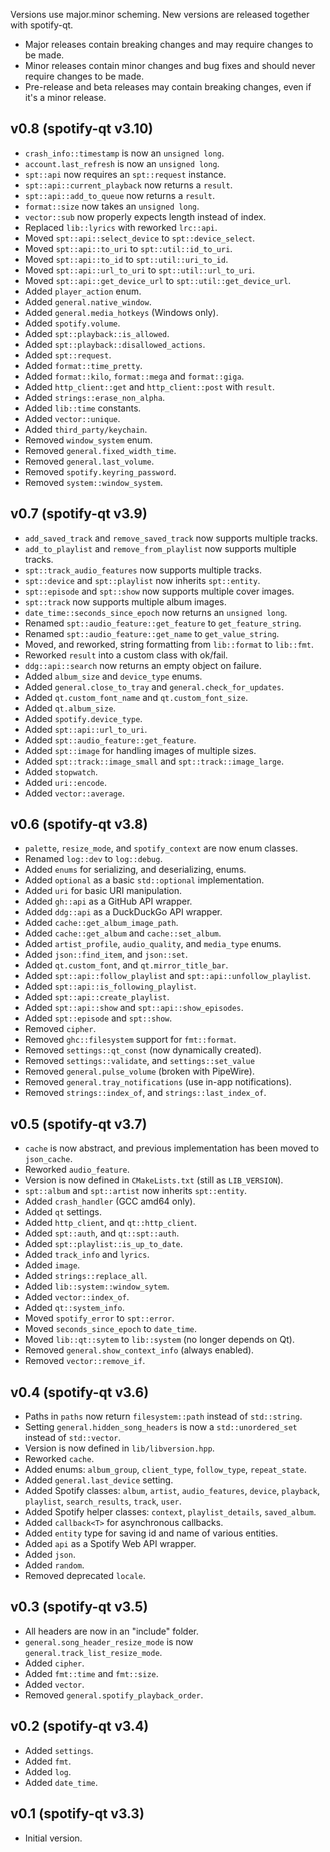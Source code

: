 Versions use major.minor scheming. New versions are released together with spotify-qt.

* Major releases contain breaking changes and may require changes to be made.
* Minor releases contain minor changes and bug fixes and should never require changes to be made.
* Pre-release and beta releases may contain breaking changes, even if it's a minor release.

## v0.8 (spotify-qt v3.10)
* `crash_info::timestamp` is now an `unsigned long`.
* `account.last_refresh` is now an `unsigned long`.
* `spt::api` now requires an `spt::request` instance.
* `spt::api::current_playback` now returns a `result`.
* `spt::api::add_to_queue` now returns a `result`.
* `format::size` now takes an `unsigned long`.
* `vector::sub` now properly expects length instead of index.
* Replaced `lib::lyrics` with reworked `lrc::api`.
* Moved `spt::api::select_device` to `spt::device_select`.
* Moved `spt::api::to_uri` to `spt::util::id_to_uri`.
* Moved `spt::api::to_id` to `spt::util::uri_to_id`.
* Moved `spt::api::url_to_uri` to `spt::util::url_to_uri`.
* Moved `spt::api::get_device_url` to `spt::util::get_device_url`.
* Added `player_action` enum.
* Added `general.native_window`.
* Added `general.media_hotkeys` (Windows only).
* Added `spotify.volume`.
* Added `spt::playback::is_allowed`.
* Added `spt::playback::disallowed_actions`.
* Added `spt::request`.
* Added `format::time_pretty`.
* Added `format::kilo`, `format::mega` and `format::giga`.
* Added `http_client::get` and `http_client::post` with `result`.
* Added `strings::erase_non_alpha`.
* Added `lib::time` constants.
* Added `vector::unique`.
* Added `third_party/keychain`.
* Removed `window_system` enum.
* Removed `general.fixed_width_time`.
* Removed `general.last_volume`.
* Removed `spotify.keyring_password`.
* Removed `system::window_system`.

## v0.7 (spotify-qt v3.9)

* `add_saved_track` and `remove_saved_track` now supports multiple tracks.
* `add_to_playlist` and `remove_from_playlist` now supports multiple tracks.
* `spt::track_audio_features` now supports multiple tracks.
* `spt::device` and `spt::playlist` now inherits `spt::entity`.
* `spt::episode` and `spt::show` now supports multiple cover images.
* `spt::track` now supports multiple album images.
* `date_time::seconds_since_epoch` now returns an `unsigned long`.
* Renamed `spt::audio_feature::get_feature` to `get_feature_string`.
* Renamed `spt::audio_feature::get_name` to `get_value_string`.
* Moved, and reworked, string formatting from `lib::format` to `lib::fmt`.
* Reworked `result` into a custom class with ok/fail.
* `ddg::api::search` now returns an empty object on failure.
* Added `album_size` and `device_type` enums.
* Added `general.close_to_tray` and `general.check_for_updates`.
* Added `qt.custom_font_name` and `qt.custom_font_size`.
* Added `qt.album_size`.
* Added `spotify.device_type`.
* Added `spt::api::url_to_uri`.
* Added `spt::audio_feature::get_feature`.
* Added `spt::image` for handling images of multiple sizes.
* Added `spt::track::image_small` and `spt::track::image_large`.
* Added `stopwatch`.
* Added `uri::encode`.
* Added `vector::average`.

## v0.6 (spotify-qt v3.8)

* `palette`, `resize_mode`, and `spotify_context` are now enum classes.
* Renamed `log::dev` to `log::debug`.
* Added `enums` for serializing, and deserializing, enums.
* Added `optional` as a basic `std::optional` implementation.
* Added `uri` for basic URI manipulation.
* Added `gh::api` as a GitHub API wrapper.
* Added `ddg::api` as a DuckDuckGo API wrapper.
* Added `cache::get_album_image_path`.
* Added `cache::get_album` and `cache::set_album`.
* Added `artist_profile`, `audio_quality`, and `media_type` enums.
* Added `json::find_item`, and `json::set`.
* Added `qt.custom_font`, and `qt.mirror_title_bar`.
* Added `spt::api::follow_playlist` and `spt::api::unfollow_playlist`.
* Added `spt::api::is_following_playlist`.
* Added `spt::api::create_playlist`.
* Added `spt::api::show` and `spt::api::show_episodes`.
* Added `spt::episode` and `spt::show`.
* Removed `cipher`.
* Removed `ghc::filesystem` support for `fmt::format`.
* Removed `settings::qt_const` (now dynamically created).
* Removed `settings::validate`, and `settings::set_value`
* Removed `general.pulse_volume` (broken with PipeWire).
* Removed `general.tray_notifications` (use in-app notifications).
* Removed `strings::index_of`, and `strings::last_index_of`.

## v0.5 (spotify-qt v3.7)

* `cache` is now abstract, and previous implementation has been moved to `json_cache`.
* Reworked `audio_feature`.
* Version is now defined in `CMakeLists.txt` (still as `LIB_VERSION`).
* `spt::album` and `spt::artist` now inherits `spt::entity`.
* Added `crash_handler` (GCC amd64 only).
* Added `qt` settings.
* Added `http_client`, and `qt::http_client`.
* Added `spt::auth`, and `qt::spt::auth`.
* Added `spt::playlist::is_up_to_date`.
* Added `track_info` and `lyrics`.
* Added `image`.
* Added `strings::replace_all`.
* Added `lib::system::window_sytem`.
* Added `vector::index_of`.
* Added `qt::system_info`.
* Moved `spotify_error` to `spt::error`.
* Moved `seconds_since_epoch` to `date_time`.
* Moved `lib::qt::sytem` to `lib::system` (no longer depends on Qt).
* Removed `general.show_context_info` (always enabled).
* Removed `vector::remove_if`.

## v0.4 (spotify-qt v3.6)

* Paths in `paths` now return `filesystem::path` instead of `std::string`.
* Setting `general.hidden_song_headers` is now a `std::unordered_set` instead of `std::vector`.
* Version is now defined in `lib/libversion.hpp`.
* Reworked `cache`.
* Added enums: `album_group`, `client_type`, `follow_type`, `repeat_state`.
* Added `general.last_device` setting.
* Added Spotify classes: `album`, `artist`, `audio_features`, `device`, `playback`, `playlist`,
  `search_results`, `track`, `user`.
* Added Spotify helper classes: `context`, `playlist_details`, `saved_album`.
* Added `callback<T>` for asynchronous callbacks.
* Added `entity` type for saving id and name of various entities.
* Added `api` as a Spotify Web API wrapper.
* Added `json`.
* Added `random`.
* Removed deprecated `locale`.

## v0.3 (spotify-qt v3.5)

* All headers are now in an "include" folder.
* `general.song_header_resize_mode` is now `general.track_list_resize_mode`.
* Added `cipher`.
* Added `fmt::time` and `fmt::size`.
* Added `vector`.
* Removed `general.spotify_playback_order`.

## v0.2 (spotify-qt v3.4)

* Added `settings`.
* Added `fmt`.
* Added `log`.
* Added `date_time`.

## v0.1 (spotify-qt v3.3)

* Initial version.